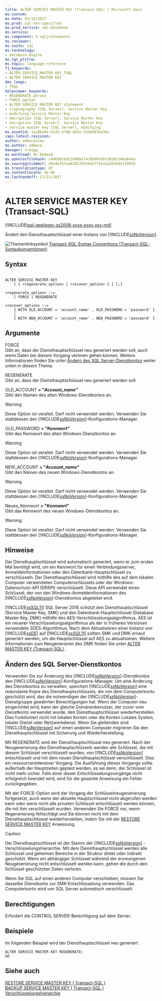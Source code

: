```yaml
---
title: ALTER SERVICE MASTER KEY (Transact-SQL) | Microsoft Docs
ms.custom: 
ms.date: 03/14/2017
ms.prod: sql-non-specified
ms.prod_service: sql-database
ms.service: 
ms.component: t-sql|statements
ms.reviewer: 
ms.suite: sql
ms.technology:
- database-engine
ms.tgt_pltfrm: 
ms.topic: language-reference
f1_keywords:
- ALTER_SERVICE_MASTER_KEY_TSQL
- ALTER SERVICE MASTER KEY
dev_langs:
- TSQL
helpviewer_keywords:
- REGENERATE phrase
- FORCE option
- ALTER SERVICE MASTER KEY statement
- cryptography [SQL Server], Service Master Key
- modifying Service Master Key
- decryption [SQL Server], Service Master Key
- encryption [SQL Server], Service Master Key
- service master key [SQL Server], modifying
ms.assetid: a1e9be0e-4115-47d8-9d3a-3316d876a35e
caps.latest.revision: 
author: edmacauley
ms.author: edmaca
manager: craigg
ms.workload: On Demand
ms.openlocfilehash: c4469bcbd22e0b0a74c8b891dfe3020c566a644a
ms.sourcegitcommit: 45e4efb7aa828578fe9eb7743a1a3526da719555
ms.translationtype: HT
ms.contentlocale: de-DE
ms.lasthandoff: 11/21/2017
---
```

# <a name="alter-service-master-key-transact-sql"></a>ALTER SERVICE MASTER KEY (Transact-SQL)
[!INCLUDE[tsql-appliesto-ss2008-xxxx-xxxx-xxx-md](../../includes/tsql-appliesto-ss2008-xxxx-xxxx-xxx-md.md)]

  Ändert den Diensthauptschlüssel einer Instanz von [!INCLUDE[ssNoVersion](../../includes/ssnoversion-md.md)].  
  
 ![Themenlinksymbol](../../database-engine/configure-windows/media/topic-link.gif "Topic link icon") [Transact-SQL Syntax Conventions (Transact-SQL-Syntaxkonventionen)](../../t-sql/language-elements/transact-sql-syntax-conventions-transact-sql.md)  
  
## <a name="syntax"></a>Syntax  
  
```  
  
ALTER SERVICE MASTER KEY   
    [ { <regenerate_option> | <recover_option> } ] [;]  
  
<regenerate_option> ::=  
    [ FORCE ] REGENERATE  
  
<recover_option> ::=  
    { WITH OLD_ACCOUNT = 'account_name' , OLD_PASSWORD = 'password' }  
    |      
    { WITH NEW_ACCOUNT = 'account_name' , NEW_PASSWORD = 'password' }  
```  
  
## <a name="arguments"></a>Argumente  
 FORCE  
 Gibt an, dass der Diensthauptschlüssel neu generiert werden soll, auch wenn Daten bei diesem Vorgang verloren gehen können. Weitere Informationen finden Sie unter [Ändern des SQL Server-Dienstkontos](#_changing) weiter unten in diesem Thema.  
  
 REGENERATE  
 Gibt an, dass der Diensthauptschlüssel neu generiert werden soll.  
  
 OLD_ACCOUNT **= "***Account_name***"**  
 Gibt den Namen des alten Windows-Dienstkontos an.  
  
> [!WARNING]  
>  Diese Option ist veraltet. Darf nicht verwendet werden. Verwenden Sie stattdessen den [!INCLUDE[ssNoVersion](../../includes/ssnoversion-md.md)]-Konfigurations-Manager.  
  
 OLD_PASSWORD **= "***Kennwort***"**  
 Gibt das Kennwort des alten Windows-Dienstkontos an.  
  
> [!WARNING]  
>  Diese Option ist veraltet. Darf nicht verwendet werden. Verwenden Sie stattdessen den [!INCLUDE[ssNoVersion](../../includes/ssnoversion-md.md)]-Konfigurations-Manager.  
  
 NEW_ACCOUNT **= "***Account_name***"**  
 Gibt den Namen des neuen Windows-Dienstkontos an.  
  
> [!WARNING]  
>  Diese Option ist veraltet. Darf nicht verwendet werden. Verwenden Sie stattdessen den [!INCLUDE[ssNoVersion](../../includes/ssnoversion-md.md)]-Konfigurations-Manager.  
  
 Neues_Kennwort **= "***Kennwort***"**  
 Gibt das Kennwort des neuen Windows-Dienstkontos an.  
  
> [!WARNING]  
>  Diese Option ist veraltet. Darf nicht verwendet werden. Verwenden Sie stattdessen den [!INCLUDE[ssNoVersion](../../includes/ssnoversion-md.md)]-Konfigurations-Manager.  
  
## <a name="remarks"></a>Hinweise  
 Der Diensthauptschlüssel wird automatisch generiert, wenn er zum ersten Mal benötigt wird, um ein Kennwort für einen Verbindungsserver, Anmeldeinformationen oder den Datenbank-Hauptschlüssel zu verschlüsseln. Der Diensthauptschlüssel wird mithilfe des auf dem lokalen Computer verwendeten Computerschlüssels oder der Windows-Datenschutz-API (DPAPI) verschlüsselt. Diese API verwendet einen Schlüssel, der von den Windows-Anmeldeinformationen des [!INCLUDE[ssNoVersion](../../includes/ssnoversion-md.md)]-Dienstkontos abgeleitet wird.  
  
 [!INCLUDE[ssSQL11](../../includes/sssql11-md.md)] SQL Server 2016 schützt den Diensthauptschlüssel (Service Master Key, SMK) und den Datenbank-Hauptschlüssel (Database Master Key, DMK) mithilfe des AES-Verschlüsselungsalgorithmus. AES ist ein neuerer Verschlüsselungsalgorithmus als der in früheren Versionen verwendete 3DES-Algorithmus. Nach dem Aktualisieren einer Instanz von [!INCLUDE[ssDE](../../includes/ssde-md.md)] auf [!INCLUDE[ssSQL11](../../includes/sssql11-md.md)] sollten SMK und DMK erneut generiert werden, um die Hauptschlüssel auf AES zu aktualisieren. Weitere Informationen zum Neugenerieren des DMK finden Sie unter [ALTER MASTER KEY &#40;Transact-SQL&#41;](../../t-sql/statements/alter-master-key-transact-sql.md).  
  
##  <a name="_changing"></a>Ändern des SQL Server-Dienstkontos  
 Verwenden Sie zur Änderung des [!INCLUDE[ssNoVersion](../../includes/ssnoversion-md.md)]-Dienstkontos den [!INCLUDE[ssNoVersion](../../includes/ssnoversion-md.md)]-Konfigurations-Manager. Um eine Änderung des Dienstkontos zu verwalten, speichert [!INCLUDE[ssNoVersion](../../includes/ssnoversion-md.md)] eine redundante Kopie des Diensthauptschlüssels, die von dem Computerkonto geschützt wird, das die notwendigen der [!INCLUDE[ssNoVersion](../../includes/ssnoversion-md.md)]-Dienstgruppe gewährten Berechtigungen hat. Wenn der Computer neu eingerichtet wird, kann der gleiche Domänenbenutzer, der zuvor vom Dienstkonto verwendet wurde, den Diensthauptschlüssel wiederherstellen. Dies funktioniert nicht mit lokalen Konten oder die Konten Lokales System, lokaler Dienst oder Netzwerkdienst. Wenn Sie gleitenden sind [!INCLUDE[ssNoVersion](../../includes/ssnoversion-md.md)] auf einen anderen Computer migrieren Sie den Diensthauptschlüssel mit Sicherung und Wiederherstellung.  
  
 Mit REGENERATE wird der Diensthauptschlüssel neu generiert. Nach der Neugenerierung des Diensthauptschlüssels werden alle Schlüssel, die mit diesem Schlüssel verschlüsselt wurden, von [!INCLUDE[ssNoVersion](../../includes/ssnoversion-md.md)] entschlüsselt und mit dem neuen Diensthauptschlüssel verschlüsselt. Dies ein ressourcenintensiver Vorgang. Die Ausführung dieses Vorgangs sollte außerhalb der Hauptzeiten geplant werden, es sei denn, der Schlüssel ist nicht mehr sicher. Falls einer dieser Entschlüsselungsvorgänge nicht erfolgreich beendet wird, wird für die gesamte Anweisung ein Fehler zurückgegeben.  
  
 Mit der FORCE-Option wird der Vorgang der Schlüsselneugenerierung fortgesetzt, auch wenn der aktuelle Hauptschlüssel nicht abgerufen werden kann oder wenn nicht alle privaten Schlüssel entschlüsselt werden können, die mit ihm verschlüsselt wurden. Verwenden Sie FORCE nur, wenn Regenerierung fehlschlägt und Sie können nicht mit dem Diensthauptschlüssel wiederherstellen, indem Sie mit der [RESTORE SERVICE MASTER KEY](../../t-sql/statements/restore-service-master-key-transact-sql.md) Anweisung.  
  
> [!CAUTION]  
>  Der Diensthauptschlüssel ist der Stamm der [!INCLUDE[ssNoVersion](../../includes/ssnoversion-md.md)] -Verschlüsselungshierarchie. Mit dem Diensthauptschlüssel werden alle Schlüssel und geheimen Bereiche in der Struktur direkt oder indirekt geschützt. Wenn ein abhängiger Schlüssel während der erzwungenen Neugenerierung nicht entschlüsselt werden kann, gehen die durch den Schlüssel geschützten Daten verloren.  
  
 Wenn Sie SQL auf einen anderen Computer verschieben, müssen Sie dasselbe Dienstkonto zur SMK-Entschlüsselung verwenden. Das Computerkonto wird von SQL Server automatisch verschlüsselt.  
  
## <a name="permissions"></a>Berechtigungen  
 Erfordert die CONTROL SERVER-Berechtigung auf dem Server.  
  
## <a name="examples"></a>Beispiele  
 Im folgenden Beispiel wird der Diensthauptschlüssel neu generiert.  
  
```  
ALTER SERVICE MASTER KEY REGENERATE;  
GO  
```  
  
## <a name="see-also"></a>Siehe auch  
 [RESTORE SERVICE MASTER KEY &#40; Transact-SQL &#41;](../../t-sql/statements/restore-service-master-key-transact-sql.md)   
 [BACKUP SERVICE MASTER KEY &#40; Transact-SQL &#41;](../../t-sql/statements/backup-service-master-key-transact-sql.md)   
 [Verschlüsselungshierarchie](../../relational-databases/security/encryption/encryption-hierarchy.md)  
  
  
